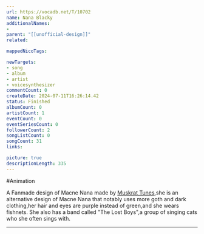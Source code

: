 ```yaml
---
url: https://vocadb.net/T/10702
name: Nana Blacky
additionalNames: 
- 
parent: "[[unofficial-design]]"
related:

mappedNicoTags:

newTargets:
- song
- album
- artist
- voicesynthesizer
commentCount: 0
createDate: 2024-07-11T16:26:14.42
status: Finished
albumCount: 0
artistCount: 1
eventCount: 0
eventSeriesCount: 0
followerCount: 2
songListCount: 0
songCount: 31
links: 

picture: true
descriptionLength: 335
---
```


#Animation

A Fanmade design of Macne Nana made by [Muskrat Tunes](https://vocadb.net/Ar/41456),she is an alternative design of Macne Nana that notably uses more goth and dark clothing,her hair and eyes are purple instead of green,and she wears fishnets. She also has a band called "The Lost Boys",a group of singing cats who she often sings with.

---


